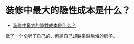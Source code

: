 # 装修中最大的隐性成本是什么？

- [装修中最大的隐性成本是什么？](https://www.zhihu.com/question/403414841/answer/1344609084)


做了一个全听了自己的、但是自己却越来越后悔的房子。